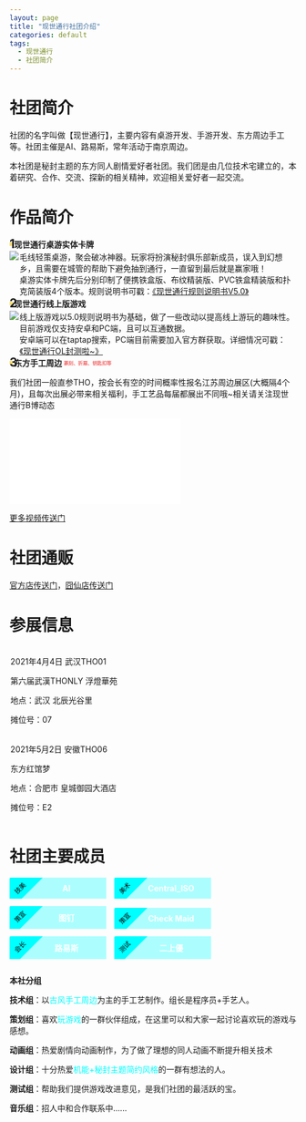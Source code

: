 ```yaml
---
layout: page
title: "现世通行社团介绍"
categories: default
tags: 
  - 现世通行	
  - 社团简介
---
```


<style>
center {text-align: center;}
.color1 {color: #67C23A;}
.color2 {color: #E6A23C;}
.color3 {color: grey;}
.color4 {color: #F56C6C;}
.color5 {color: cyan}
red {color: #E6A23C;display: block;}
green {color: green}
chapter {display: block; text-align:center;margin-bottom: 10px; font-size: 30px; font-weight: bold;}
.member {display: inline-block; width: 100px; padding: 10px;padding-left: 50px; padding-right:20px;background: rgb(0 255 255 / 32%); color: white; margin-right: 10px;margin-bottom: 10px; text-align: center; position: relative;overflow:hidden;}
.member .name, .member .job {display: block;}
    .member .name{font-weight: bold;}
    .member .job { 
        position: absolute;
    top: -5px;
    left: -35px;
    width: 100px;
    height: 40px;
    line-height: 50px;
    transform: rotate(-45deg);
    background: cyan;
    text-align: center;
    font-size: 80%;
    color: black;
    }
small {font-size: 60%}

.post-content  h1,
.post-content  h2,
.post-content  h3 {
  text-align: left;
  border-bottom: 1px solid;
  border-image: -o-linear-gradient(left, red 20%, blue 40%, green 60%, black 80%) 100 100 100 100;
  border-image: -ms-linear-gradient(left, red 20%, blue 40%, green 60%, black 80%) 100 100 100 100;
  border-image: -moz-linear-gradient(left, red 20%, blue 40%, green 60%, black 80%) 100 100 100 100;
  border-image: -webkit-linear-gradient(left, rgba(255,255,255,1)  0%,  rgba(255,255,255,0) 50%) 100 100 100;
}
.list{
display: flex; align-items: center; font-weight: bolder; margin-bottom: .16rem;
background: linear-gradient(to right, rgba(255,255,255,0.1) ,  rgba(255,255,255,0));
background: -webkit-linear-gradient(to right, rgba(255,255,255,0.1) ,  rgba(255,255,255,0));
}
.list-num {
width: .4rem; height: .4rem; background: #f9c7008c; text-align: center; line-height: .4rem;
font-weight: bold; font-size: 150%; margin-right: .1rem;
}
.item1 {
background: rgba(255,255,255,0.1);padding: .1rem; margin-bottom: .1rem;
}
</style>


# 社团简介

社团的名字叫做【现世通行】，主要内容有桌游开发、手游开发、东方周边手工等。社团主催是AI、路易斯，常年活动于南京周边。

本社团是秘封主题的东方同人剧情爱好者社团。我们团是由几位技术宅建立的，本着研究、合作、交流、探新的相关精神，欢迎相关爱好者一起交流。

# 作品简介

<div class="list">
<div class="list-num">1</div> 现世通行桌游实体卡牌
</div>

<div style="display: flex; margin-bottom: .1rem;">
<div style="max-width: 1rem;margin-right: .1rem;"><img src='https://static-yz-cdn.c-t.work/QN_FOG_cowtransfer-file-019a8d86-9d4d-4796-9ee1-cfd52fec2033%252F%25E7%259B%2592%25E5%25AD%2590%25E6%25AD%25A3%25E9%259D%25A2.png?t-s=eyJ0eXAiOiJKV1QiLCJhbGciOiJIUzI1NiJ9.eyJndWlkK3RpbWVzdGFtcCI6Imlsb3ZlY293dHJhbnNmZXIyMDIxXzE2Mzc0ODk1MTY0MjEifQ.2RHkmd2J6hLo4VXNOAfMrPQbCdzWuDl-cgaBMq03ofg&t-c=eyJ0eXAiOiJKV1QiLCJhbGciOiJIUzI1NiJ9.eyJndWlkK3RpbWVzdGFtcCI6IjIwMjF8MTF8MjF8MTgifQ.HWlf-UcMz6soIUf4ZElkbgp7EUdwpvCXEd5vRF0UxAshttps://static-yz-cdn.c-t.work/QN_FOG_cowtransfer-file-019a8d86-9d4d-4796-9ee1-cfd52fec2033%252F%25E7%259B%2592%25E5%25AD%2590%25E6%25AD%25A3%25E9%259D%25A2.png?t-s=eyJ0eXAiOiJKV1QiLCJhbGciOiJIUzI1NiJ9.eyJndWlkK3RpbWVzdGFtcCI6Imlsb3ZlY293dHJhbnNmZXIyMDIxXzE2Mzc0ODk1MTY0MjEifQ.2RHkmd2J6hLo4VXNOAfMrPQbCdzWuDl-cgaBMq03ofg&t-c=eyJ0eXAiOiJKV1QiLCJhbGciOiJIUzI1NiJ9.eyJndWlkK3RpbWVzdGFtcCI6IjIwMjF8MTF8MjF8MTgifQ.HWlf-UcMz6soIUf4ZElkbgp7EUdwpvCXEd5vRF0UxAs&user=38be7746-59c9-4f54-992f-49f81d1dce0e&ut=0&rt=0&rk=ff_6a486e8c-343d-4849-9ab8-67f9bda2663c&owner=38be7746-59c9-4f54-992f-49f81d1dce0e&tid=287ea7ef-5843-4225-81a9-6d8e24840e2e&batch=1637489516396&attname=%E7%9B%92%E5%AD%90%E6%AD%A3%E9%9D%A2.png'></div>
<div>
毛线轻策桌游，聚会破冰神器。玩家将扮演秘封俱乐部新成员，误入到幻想乡，且需要在城管的帮助下避免抽到通行，一直留到最后就是赢家哦！
<br/>
桌游实体卡牌先后分别印制了便携铁盒版、布纹精装版、PVC铁盒精装版和扑克简装版4个版本。规则说明书可戳：<a href="http://louislee92.com/default/2021/10/05/xstx-rules-5.0.html">《现世通行规则说明书V5.0》</a>
</div>
</div>



<div class="list">
<div class="list-num">2</div> 现世通行线上版游戏
</div>
<div style="display: flex;margin-bottom: .1rem;">
<div style="max-width: 1rem;;margin-right: .1rem;"><img src="https://static-yz-cdn.c-t.work/QN_FOG_cowtransfer-file-9b24b36c-3ae6-4c73-a48a-db66163ce676%252FAPP%25E5%259B%25BE%25E6%25A0%2587%25E5%259B%25BE%25E7%2589%2587.png?t-s=eyJ0eXAiOiJKV1QiLCJhbGciOiJIUzI1NiJ9.eyJndWlkK3RpbWVzdGFtcCI6Imlsb3ZlY293dHJhbnNmZXIyMDIxXzE2Mzc0ODkzNDUwNjEifQ.Ss0O2xVxs9D4hWem1m9IMWGZQRhP9x4e1nSbiwXDDQQ&t-c=eyJ0eXAiOiJKV1QiLCJhbGciOiJIUzI1NiJ9.eyJndWlkK3RpbWVzdGFtcCI6IjIwMjF8MTF8MjF8MTgifQ.HWlf-UcMz6soIUf4ZElkbgp7EUdwpvCXEd5vRF0UxAshttps://static-yz-cdn.c-t.work/QN_FOG_cowtransfer-file-9b24b36c-3ae6-4c73-a48a-db66163ce676%252FAPP%25E5%259B%25BE%25E6%25A0%2587%25E5%259B%25BE%25E7%2589%2587.png?t-s=eyJ0eXAiOiJKV1QiLCJhbGciOiJIUzI1NiJ9.eyJndWlkK3RpbWVzdGFtcCI6Imlsb3ZlY293dHJhbnNmZXIyMDIxXzE2Mzc0ODkzNDUwNjEifQ.Ss0O2xVxs9D4hWem1m9IMWGZQRhP9x4e1nSbiwXDDQQ&t-c=eyJ0eXAiOiJKV1QiLCJhbGciOiJIUzI1NiJ9.eyJndWlkK3RpbWVzdGFtcCI6IjIwMjF8MTF8MjF8MTgifQ.HWlf-UcMz6soIUf4ZElkbgp7EUdwpvCXEd5vRF0UxAs&user=38be7746-59c9-4f54-992f-49f81d1dce0e&ut=0&rt=0&rk=ff_2b7e7aae-3407-42e9-b0fb-1c4d6bdccc99&owner=38be7746-59c9-4f54-992f-49f81d1dce0e&tid=e84c1369-6cdc-4de1-aa6f-4b36e3175a16&batch=1637489345037&attname=APP%E5%9B%BE%E6%A0%87%E5%9B%BE%E7%89%87.png"></div>
<div>
线上版游戏以5.0规则说明书为基础，做了一些改动以提高线上游玩的趣味性。目前游戏仅支持安卓和PC端，且可以互通数据。<br/>
安卓端可以在taptap搜索，PC端目前需要加入官方群获取。详细情况可戳：<a href="http://louislee92.com/default/2021/11/12/xstx-game.html">《现世通行OL封测啦~》</a>
</div>
</div>


<div class="list">
<div class="list-num">3</div> <span style="margin-right: .2rem;">东方手工周边</span> <small class="color4">篆刻、折扇、钥匙扣等</small>
</div>

我们社团一般直参THO，按会长有空的时间概率性报名江苏周边展区(大概隔4个月)，且每次出展必带来相关福利，手工艺品每届都展出不同哦~相关请关注现世通行B博动态

<iframe id='xstx_video' src="//player.bilibili.com/player.html?aid=674139821&bvid=BV12U4y1371v&cid=368830798&page=1" scrolling="no" border="0" frameborder="no" framespacing="0" allowfullscreen="true"> </iframe>

<script>
var width = $(".post-content").width();
var height = width * 513 / 755;
$("#xstx_video").width(width);
$("#xstx_video").height(height);
</script>


[更多视频传送门](https://space.bilibili.com/31437463/dynamic)






# 社团通贩

[官方店传送门](https://item.taobao.com/item.htm?id=643184451728)，[囧仙店传送门](https://item.taobao.com/item.htm?id=651108429543)

# 参展信息

<div class="item1">
<p>2021年4月4日 武汉THO01</p>
<p>第六届武漢THONLY 浮燈華苑</p>
<p>地点：武汉 北辰光谷里</p>
<p>摊位号：07</p>
</div>

<div class="item1">
<p>2021年5月2日 安徽THO06</p>
<p>东方红馆梦</p>
<p>地点：合肥市 皇城御园大酒店</p>
<p>摊位号：E2</p>
</div>


# 社团主要成员

<div class="member">
<span class="name">AI</span>
<span class="job">技美</span>
</div>
<div class="member">
<span class="name">Central_ISO</span>
<span class="job">美术</span>
</div>


<div class="member">
<span class="name">图钉</span>
<span class="job">策宣</span>
</div>
<div class="member">
<span class="name">Check Maid</span>
<span class="job">策宣</span>
</div>
<div class="member">
<span class="name">路易斯</span>
<span class="job">会长</span>
</div>
<div class="member">
<span class="name">二上優</span>
<span class="job">测试</span>
</div>

<strong>本社分组</strong>

**技术组**：以<span class='color5'>古风手工周边</span>为主的手工艺制作。组长是程序员+手艺人。

**策划组**：喜欢<span class='color5'>玩游戏</span>的一群伙伴组成，在这里可以和大家一起讨论喜欢玩的游戏与感想。

**动画组**：热爱剧情向动画制作，为了做了理想的同人动画不断提升相关技术

**设计组**：十分热爱<span class='color5'>机能+秘封主题简约风格</span>的一群有想法的人。

**测试组**：帮助我们提供游戏改进意见，是我们社团的最活跃的宝。

**音乐组**：招人中和合作联系中……



